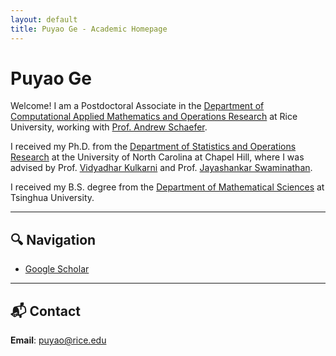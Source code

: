 ```yaml
---
layout: default
title: Puyao Ge - Academic Homepage
---
```


# Puyao Ge

Welcome! I am a Postdoctoral Associate in the [Department of Computational Applied Mathematics and Operations Research](https://cmor.rice.edu/) at Rice University, working with [Prof. Andrew Schaefer](https://profiles.rice.edu/faculty/andrew-schaefer).

I received my Ph.D. from the [Department of Statistics and Operations Research](https://stor.unc.edu/) at the University of North Carolina at Chapel Hill, where I was advised by Prof. [Vidyadhar Kulkarni](https://stor.unc.edu/people/vidyadhar-kulkarni/) and Prof. [Jayashankar Swaminathan](https://www.kenan-flagler.unc.edu/faculty/directory/jayashankar-m-swaminathan/).

I received my B.S. degree from the [Department of Mathematical Sciences](https://www.math.tsinghua.edu.cn/#) at Tsinghua University.


---

## 🔍 Navigation
- [Google Scholar](https://scholar.google.com/citations?user=eNtU8A4AAAAJ&hl=zh-CN&oi=ao) 

---

## 📬 Contact
**Email**: puyao@rice.edu
 
